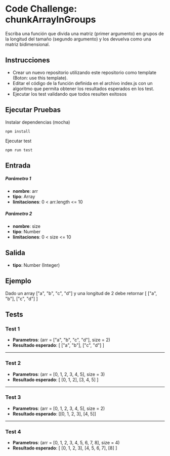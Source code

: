 # Code Challenge: chunkArrayInGroups

Escriba una función que divida una matriz (primer argumento) en grupos de la longitud del tamaño (segundo argumento) y los devuelva como una matriz bidimensional.

## Instrucciones
- Crear un nuevo repositorio utilizando este repositorio como template (Boton: use this template).
- Editar el código de la función definida en el archivo index.js con un algoritmo que permita obtener los resultados esperados en los test.
- Ejecutar los test validando que todos resulten exitosos

## Ejecutar Pruebas

Instalar dependencias (mocha)
```
npm install
```

Ejecutar test
```
npm run test
```
## Entrada

##### Parámetro 1
- **nombre**: arr
- **tipo**: Array
- **limitaciones**: 0 < arr.length <= 10

##### Parámetro 2
- **nombre**: size
- **tipo**: Number
- **limitaciones**: 0 < size <= 10

## Salida

- **tipo**: Number (Integer)

## Ejemplo
Dado un array ["a", "b", "c", "d"] y una longitud de 2 debe retornar  [ ["a", "b"], ["c", "d"] ]

## Tests

### Test 1  

- **Parametros**: (arr = ["a", "b", "c", "d"], size = 2)
- **Resultado esperado**: [ ["a", "b"], ["c", "d"] ]
---
### Test 2  

- **Parametros**: (arr = [0, 1, 2, 3, 4, 5], size = 3)
- **Resultado esperado**: [ [0, 1, 2], [3, 4, 5] ]
---
### Test 3  

- **Parametros**: (arr = [0, 1, 2, 3, 4, 5], size = 2)
- **Resultado esperado**: [[0, 1, 2, 3], [4, 5]]
---
### Test 4  

- **Parametros**: (arr = [0, 1, 2, 3, 4, 5, 6, 7, 8], size = 4)
- **Resultado esperado**: [ [0, 1, 2, 3], [4, 5, 6, 7], [8] ]
